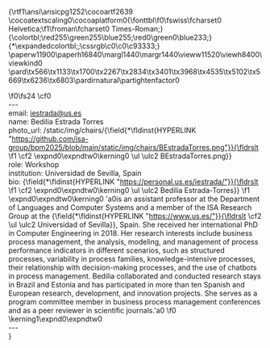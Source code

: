{\rtf1\ansi\ansicpg1252\cocoartf2639
\cocoatextscaling0\cocoaplatform0{\fonttbl\f0\fswiss\fcharset0 Helvetica;\f1\froman\fcharset0 Times-Roman;}
{\colortbl;\red255\green255\blue255;\red0\green0\blue233;}
{\*\expandedcolortbl;;\cssrgb\c0\c0\c93333;}
\paperw11900\paperh16840\margl1440\margr1440\vieww11520\viewh8400\viewkind0
\pard\tx566\tx1133\tx1700\tx2267\tx2834\tx3401\tx3968\tx4535\tx5102\tx5669\tx6236\tx6803\pardirnatural\partightenfactor0

\f0\fs24 \cf0 \
---\
email: iestrada@us.es\
name: Bedilia Estrada Torres\
photo_url: /static/img/chairs/{\field{\*\fldinst{HYPERLINK "https://github.com/isa-group/bpm2025/blob/main/static/img/chairs/BEstradaTorres.png"}}{\fldrslt 
\f1 \cf2 \expnd0\expndtw0\kerning0
\ul \ulc2 BEstradaTorres.png}}\
role: Workshop\
institution: Universidad de Sevilla, Spain\
bio: {\field{\*\fldinst{HYPERLINK "https://personal.us.es/iestrada/"}}{\fldrslt 
\f1 \cf2 \expnd0\expndtw0\kerning0
\ul \ulc2 Bedilia Estrada-Torres}}
\f1 \expnd0\expndtw0\kerning0
\'a0is an assistant professor at the Department of Languages and Computer Systems and a member of the ISA Research Group at the {\field{\*\fldinst{HYPERLINK "https://www.us.es/"}}{\fldrslt \cf2 \ul \ulc2 Universidad of Sevilla}}, Spain. She received her international PhD in Computer Engineering in 2018. Her research interests include business process management, the analysis, modeling, and management of process performance indicators in different scenarios, such as structured processes, variability in process families, knowledge-intensive processes, their relationship with decision-making processes, and the use of chatbots in process management. Bedilia collaborated and conducted research stays in Brazil and Estonia and has participated in more than ten Spanish and European research, development, and innovation projects. She serves as a program committee member in business process management conferences and as a peer reviewer in scientific journals.\'a0
\f0 \kerning1\expnd0\expndtw0 \
---\
}